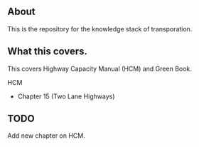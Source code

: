 ## About
This is the repository for the knowledge stack of transporation.

## What this covers.

This covers Highway Capacity Manual (HCM) and Green Book.

HCM
- Chapter 15 (Two Lane Highways)

## TODO

Add new chapter on HCM.